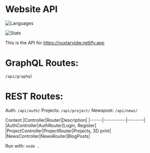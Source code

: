 # Website API

![Languages](https://arvidgithubembed.herokuapp.com/skills?languages=javascript,typescript,expressjs,graphql&backgroundcolor=0D1117&title=Languages%20used%20in%20this%20project&titlecolor=ffffff&textcolor=000000&boxcolor=c6bcbc&bordercolor=0D1117)

![Stats](https://arvidgithubembed.herokuapp.com/project?user=arvidwedtstein&repo=website-api&titlecolor=ffffff&textcolor=000000&boxcolor=c6bcbc&bordercolor=0D1117)


This is the API for https://nuxtarvidw.netlify.app

# GraphQL Routes:
```/api/graphql```

# REST Routes:
Auth: ```/api/auth/```
Projects: ```/api/project/```
Newspost: ```/api/news/```


Content
|Controller|Router|Description|
|------|-----------|--------|
|AuthController|AuthRouter|Login, Register|
|ProjectController|ProjectRouter|Projects, 3D print|
|NewsController|NewsRouter|BlogPosts|

Run with: `node .`